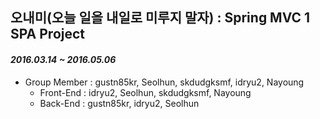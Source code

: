 ## 오내미(오늘 일을 내일로 미루지 말자) : Spring MVC 1 SPA Project

#### *2016.03.14 ~ 2016.05.06*  

- Group Member : gustn85kr, Seolhun, skdudgksmf, idryu2, Nayoung
  - Front-End : idryu2, Seolhun, skdudgksmf, Nayoung 
  - Back-End : gustn85kr, idryu2, Seolhun

